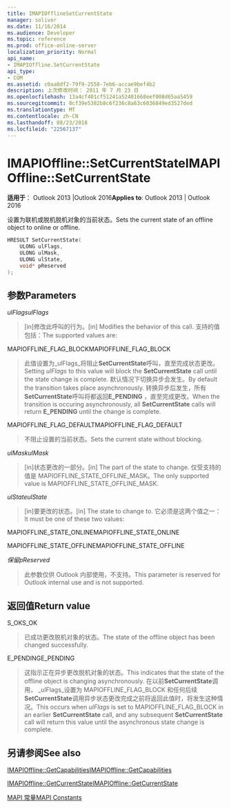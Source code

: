 ```yaml
---
title: IMAPIOfflineSetCurrentState
manager: soliver
ms.date: 11/16/2014
ms.audience: Developer
ms.topic: reference
ms.prod: office-online-server
localization_priority: Normal
api_name:
- IMAPIOffline.SetCurrentState
api_type:
- COM
ms.assetid: c0aa0df2-79f9-2558-7eb6-accae9bef4b2
description: 上次修改时间： 2011 年 7 月 23 日
ms.openlocfilehash: 13a4cf401cf51241a52401668eef008d65aa5459
ms.sourcegitcommit: 0cf39e5382b8c6f236c8a63c6036849ed3527ded
ms.translationtype: MT
ms.contentlocale: zh-CN
ms.lasthandoff: 08/23/2018
ms.locfileid: "22567137"
---
```

# <a name="imapiofflinesetcurrentstate"></a><span data-ttu-id="5bd36-103">IMAPIOffline::SetCurrentState</span><span class="sxs-lookup"><span data-stu-id="5bd36-103">IMAPIOffline::SetCurrentState</span></span>

  
  
<span data-ttu-id="5bd36-104">**适用于**： Outlook 2013 |Outlook 2016</span><span class="sxs-lookup"><span data-stu-id="5bd36-104">**Applies to**: Outlook 2013 | Outlook 2016</span></span> 
  
<span data-ttu-id="5bd36-105">设置为联机或脱机脱机对象的当前状态。</span><span class="sxs-lookup"><span data-stu-id="5bd36-105">Sets the current state of an offline object to online or offline.</span></span>
  
```cpp
HRESULT SetCurrentState( 
    ULONG ulFlags, 
    ULONG ulMask, 
    ULONG ulState, 
    void* pReserved 
);
```

## <a name="parameters"></a><span data-ttu-id="5bd36-106">参数</span><span class="sxs-lookup"><span data-stu-id="5bd36-106">Parameters</span></span>

 <span data-ttu-id="5bd36-107">_ulFlags_</span><span class="sxs-lookup"><span data-stu-id="5bd36-107">_ulFlags_</span></span>
  
> <span data-ttu-id="5bd36-108">[in]修改此呼叫的行为。</span><span class="sxs-lookup"><span data-stu-id="5bd36-108">[in] Modifies the behavior of this call.</span></span> <span data-ttu-id="5bd36-109">支持的值包括：</span><span class="sxs-lookup"><span data-stu-id="5bd36-109">The supported values are:</span></span>
    
<span data-ttu-id="5bd36-110">MAPIOFFLINE_FLAG_BLOCK</span><span class="sxs-lookup"><span data-stu-id="5bd36-110">MAPIOFFLINE_FLAG_BLOCK</span></span>
  
> <span data-ttu-id="5bd36-111">此值设置为_ulFlags_将阻止**SetCurrentState**呼叫，直至完成状态更改。</span><span class="sxs-lookup"><span data-stu-id="5bd36-111">Setting  _ulFlags_ to this value will block the **SetCurrentState** call until the state change is complete.</span></span> <span data-ttu-id="5bd36-112">默认情况下切换异步会发生。</span><span class="sxs-lookup"><span data-stu-id="5bd36-112">By default the transition takes place asynchronously.</span></span> <span data-ttu-id="5bd36-113">转换异步后发生，所有**SetCurrentState**呼叫将都返回**E_PENDING** ，直至完成更改。</span><span class="sxs-lookup"><span data-stu-id="5bd36-113">When the transition is occuring asynchronously, all **SetCurrentState** calls will return **E_PENDING** until the change is complete.</span></span> 
    
<span data-ttu-id="5bd36-114">MAPIOFFLINE_FLAG_DEFAULT</span><span class="sxs-lookup"><span data-stu-id="5bd36-114">MAPIOFFLINE_FLAG_DEFAULT</span></span>
  
> <span data-ttu-id="5bd36-115">不阻止设置的当前状态。</span><span class="sxs-lookup"><span data-stu-id="5bd36-115">Sets the current state without blocking.</span></span>
    
 <span data-ttu-id="5bd36-116">_ulMask_</span><span class="sxs-lookup"><span data-stu-id="5bd36-116">_ulMask_</span></span>
  
> <span data-ttu-id="5bd36-117">[in]状态更改的一部分。</span><span class="sxs-lookup"><span data-stu-id="5bd36-117">[in] The part of the state to change.</span></span> <span data-ttu-id="5bd36-118">仅受支持的值是 MAPIOFFLINE_STATE_OFFLINE_MASK。</span><span class="sxs-lookup"><span data-stu-id="5bd36-118">The only supported value is MAPIOFFLINE_STATE_OFFLINE_MASK.</span></span>
    
 <span data-ttu-id="5bd36-119">_ulState_</span><span class="sxs-lookup"><span data-stu-id="5bd36-119">_ulState_</span></span>
  
> <span data-ttu-id="5bd36-120">[in]要更改的状态。</span><span class="sxs-lookup"><span data-stu-id="5bd36-120">[in] The state to change to.</span></span> <span data-ttu-id="5bd36-121">它必须是这两个值之一：</span><span class="sxs-lookup"><span data-stu-id="5bd36-121">It must be one of these two values:</span></span>
    
<span data-ttu-id="5bd36-122">MAPIOFFLINE_STATE_ONLINE</span><span class="sxs-lookup"><span data-stu-id="5bd36-122">MAPIOFFLINE_STATE_ONLINE</span></span>
  
> 
    
<span data-ttu-id="5bd36-123">MAPIOFFLINE_STATE_OFFLINE</span><span class="sxs-lookup"><span data-stu-id="5bd36-123">MAPIOFFLINE_STATE_OFFLINE</span></span>
  
> 
    
 <span data-ttu-id="5bd36-124">_保留_</span><span class="sxs-lookup"><span data-stu-id="5bd36-124">_pReserved_</span></span>
  
> <span data-ttu-id="5bd36-125">此参数仅供 Outlook 内部使用，不支持。</span><span class="sxs-lookup"><span data-stu-id="5bd36-125">This parameter is reserved for Outlook internal use and is not supported.</span></span> 
    
## <a name="return-value"></a><span data-ttu-id="5bd36-126">返回值</span><span class="sxs-lookup"><span data-stu-id="5bd36-126">Return value</span></span>

<span data-ttu-id="5bd36-127">S_OK</span><span class="sxs-lookup"><span data-stu-id="5bd36-127">S_OK</span></span>
  
> <span data-ttu-id="5bd36-128">已成功更改脱机对象的状态。</span><span class="sxs-lookup"><span data-stu-id="5bd36-128">The state of the offline object has been changed successfully.</span></span>
    
<span data-ttu-id="5bd36-129">E_PENDING</span><span class="sxs-lookup"><span data-stu-id="5bd36-129">E_PENDING</span></span>
  
> <span data-ttu-id="5bd36-130">这指示正在异步更改脱机对象的状态。</span><span class="sxs-lookup"><span data-stu-id="5bd36-130">This indicates that the state of the offline object is changing asynchronously.</span></span> <span data-ttu-id="5bd36-131">在以前**SetCurrentState**调用， _ulFlags_设置为 MAPIOFFLINE_FLAG_BLOCK 和任何后续**SetCurrentState**调用异步状态更改完成之前将返回此值时，将发生这种情况。</span><span class="sxs-lookup"><span data-stu-id="5bd36-131">This occurs when  _ulFlags_ is set to MAPIOFFLINE_FLAG_BLOCK in an earlier **SetCurrentState** call, and any subsequent **SetCurrentState** call will return this value until the asynchronous state change is complete.</span></span> 
    
## <a name="see-also"></a><span data-ttu-id="5bd36-132">另请参阅</span><span class="sxs-lookup"><span data-stu-id="5bd36-132">See also</span></span>



[<span data-ttu-id="5bd36-133">IMAPIOffline::GetCapabilities</span><span class="sxs-lookup"><span data-stu-id="5bd36-133">IMAPIOffline::GetCapabilities</span></span>](imapioffline-getcapabilities.md)
  
[<span data-ttu-id="5bd36-134">IMAPIOffline::GetCurrentState</span><span class="sxs-lookup"><span data-stu-id="5bd36-134">IMAPIOffline::GetCurrentState</span></span>](imapioffline-getcurrentstate.md)


[<span data-ttu-id="5bd36-135">MAPI 常量</span><span class="sxs-lookup"><span data-stu-id="5bd36-135">MAPI Constants</span></span>](mapi-constants.md)


